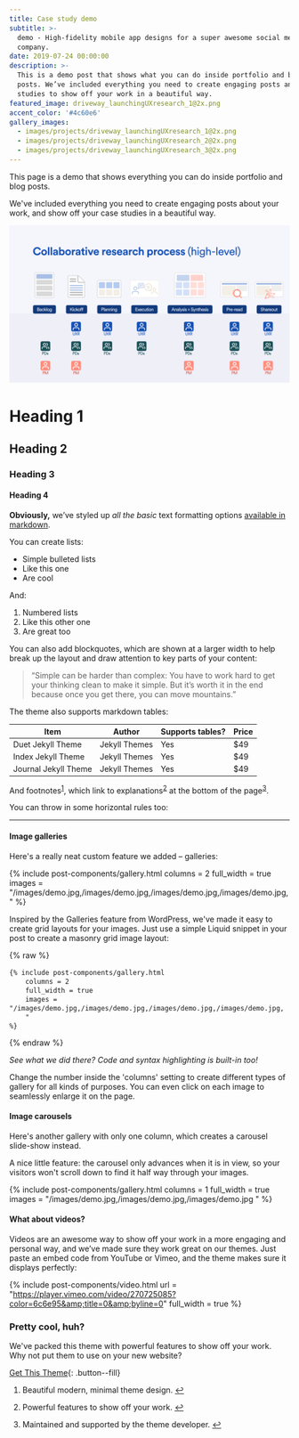 ```yaml
---
title: Case study demo
subtitle: >-
  demo - High-fidelity mobile app designs for a super awesome social media
  company.
date: 2019-07-24 00:00:00
description: >-
  This is a demo post that shows what you can do inside portfolio and blog
  posts. We’ve included everything you need to create engaging posts and case
  studies to show off your work in a beautiful way.
featured_image: driveway_launchingUXresearch_1@2x.png
accent_color: '#4c60e6'
gallery_images:
  - images/projects/driveway_launchingUXresearch_1@2x.png
  - images/projects/driveway_launchingUXresearch_2@2x.png
  - images/projects/driveway_launchingUXresearch_3@2x.png
---
```

This page is a demo that shows everything you can do inside portfolio and blog posts.

We've included everything you need to create engaging posts about your work, and show off your case studies in a beautiful way.

![](/images/projects/driveway_launchingUXresearch_1@2x.png)

# Heading 1

## Heading 2

### Heading 3

#### Heading 4

**Obviously,** we’ve styled up *all the basic* text formatting options [available in markdown](https://github.com/adam-p/markdown-here/wiki/Markdown-Cheatsheet).

You can create lists:

* Simple bulleted lists
* Like this one
* Are cool

And:

1. Numbered lists
2. Like this other one
3. Are great too

You can also add blockquotes, which are shown at a larger width to help break up the layout and draw attention to key parts of your content:

> “Simple can be harder than complex: You have to work hard to get your thinking clean to make it simple. But it’s worth it in the end because once you get there, you can move mountains.”

The theme also supports markdown tables:

| Item | Author | Supports tables? | Price |
| --- | --- | --- | --- |
| Duet Jekyll Theme | Jekyll Themes | Yes | $49 |
| Index Jekyll Theme | Jekyll Themes | Yes | $49 |
| Journal Jekyll Theme | Jekyll Themes | Yes | $49 |

And footnotes<sup><a class="footnote" rel="footnote" href="#fn:1">1</a></sup>, which link to explanations<sup><a class="footnote" rel="footnote" href="#fn:2">2</a></sup> at the bottom of the page<sup><a class="footnote" rel="footnote" href="#fn:3">3</a></sup>.

You can throw in some horizontal rules too:

---

#### Image galleries

Here's a really neat custom feature we added – galleries:

{% include post-components/gallery.html columns = 2 full_width = true images = "/images/demo.jpg,/images/demo.jpg,/images/demo.jpg,/images/demo.jpg, " %}

Inspired by the Galleries feature from WordPress, we've made it easy to create grid layouts for your images. Just use a simple Liquid snippet in your post to create a masonry grid image layout:

{% raw %}

```liquid
{% include post-components/gallery.html
	columns = 2
	full_width = true
	images = "/images/demo.jpg,/images/demo.jpg,/images/demo.jpg,/images/demo.jpg,
	"
%}
```

{% endraw %}

*See what we did there? Code and syntax highlighting is built-in too!*

Change the number inside the 'columns' setting to create different types of gallery for all kinds of purposes. You can even click on each image to seamlessly enlarge it on the page.

#### Image carousels

Here's another gallery with only one column, which creates a carousel slide-show instead.

A nice little feature: the carousel only advances when it is in view, so your visitors won't scroll down to find it half way through your images.

{% include post-components/gallery.html columns = 1 full_width = true images = "/images/demo.jpg,/images/demo.jpg,/images/demo.jpg " %}

#### What about videos?

Videos are an awesome way to show off your work in a more engaging and personal way, and we’ve made sure they work great on our themes. Just paste an embed code from YouTube or Vimeo, and the theme makes sure it displays perfectly:

{% include post-components/video.html url = "https://player.vimeo.com/video/270725085?color=6c6e95&amp;title=0&amp;byline=0" full_width = true %}

### Pretty cool, huh?

We've packed this theme with powerful features to show off your work. Why not put them to use on your new website?

[Get This Theme](https://jekyllthemes.io/theme/made-portfolio-jekyll-theme){: .button--fill}

<div class="footnotes"><ol><li><p>Beautiful modern, minimal theme design.&nbsp;<a class="reversefootnote" href="#fnref:1">↩</a></p></li><li><p>Powerful features to show off your work.&nbsp;<a class="reversefootnote" href="#fnref:2">↩</a></p></li><li><p>Maintained and supported by the theme developer.&nbsp;<a class="reversefootnote" href="#fnref:3">↩</a></p></li></ol><p> </p></div>
